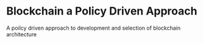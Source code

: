 # Blockchain a Policy Driven Approach 
 A poilcy driven approach to development and selection of blockchain architecture
